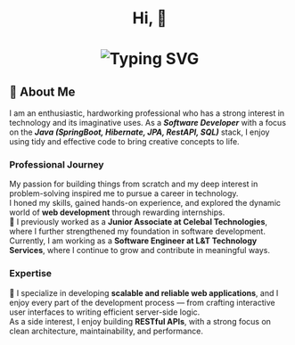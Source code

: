 <h1 align="center">
  Hi, 👋
</h1>

<h1 align="center">
  <img src="https://readme-typing-svg.herokuapp.com?font=Noto+Sans+Mono&pause=1000&color=ff9100fd&random=false&width=435&lines=I'm+Radha+Kumari;A+Software+Engineer;A+Java+Developer" alt="Typing SVG" />
</h1>

## 🚀 About Me

I am an enthusiastic, hardworking professional who has a strong interest in technology and its imaginative uses. As a *__Software Developer__* with a focus on the *__Java (SpringBoot, Hibernate, JPA, RestAPI, SQL)__* stack, I enjoy using tidy and effective code to bring creative concepts to life.

### Professional Journey

My passion for building things from scratch and my deep interest in problem-solving inspired me to pursue a career in technology.  
I honed my skills, gained hands-on experience, and explored the dynamic world of **web development** through rewarding internships.  
💼 I previously worked as a **Junior Associate at Celebal Technologies**, where I further strengthened my foundation in software development.  
Currently, I am working as a **Software Engineer at L&T Technology Services**, where I continue to grow and contribute in meaningful ways.

### Expertise

🧠 I specialize in developing **scalable and reliable web applications**, and I enjoy every part of the development process — from crafting interactive user interfaces to writing efficient server-side logic.  
As a side interest, I enjoy building **RESTful APIs**, with a strong focus on clean architecture, maintainability, and performance.
